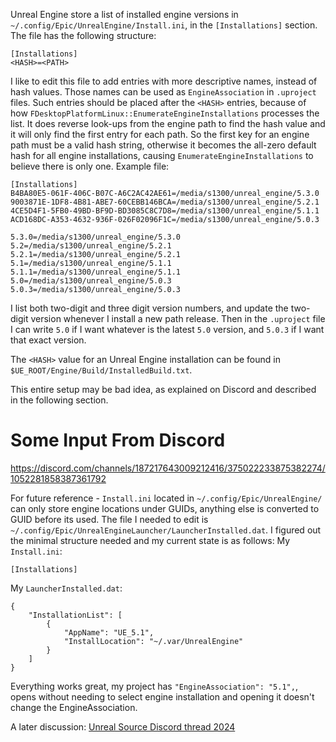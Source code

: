 Unreal Engine store a list of installed engine versions in `~/.config/Epic/UnrealEngine/Install.ini`, in the `[Installations]` section.
The file has the following structure:
```
[Installations]
<HASH>=<PATH>
```

I like to edit this file to add entries with more descriptive names, instead of hash values.
Those names can be used as `EngineAssociation` in `.uproject` files.
Such entries should be placed after the `<HASH>` entries, because of how `FDesktopPlatformLinux::EnumerateEngineInstallations` processes the list.
It does reverse look-ups from the engine path to find the hash value and it will only find the first entry for each path.
So the first key for an engine path must be a valid hash string, otherwise it becomes the all-zero default hash for all engine installations, causing `EnumerateEngineInstallations` to believe there is only one.
Example file:
```
[Installations]
B4BA80E5-061F-406C-B07C-A6C2AC42AE61=/media/s1300/unreal_engine/5.3.0
9003871E-1DF8-4B81-ABE7-60CEBB146BCA=/media/s1300/unreal_engine/5.2.1
4CE5D4F1-5FB0-49BD-BF9D-BD3085C8C7D8=/media/s1300/unreal_engine/5.1.1
ACD168DC-A353-4632-936F-026F02096F1C=/media/s1300/unreal_engine/5.0.3

5.3.0=/media/s1300/unreal_engine/5.3.0
5.2=/media/s1300/unreal_engine/5.2.1
5.2.1=/media/s1300/unreal_engine/5.2.1
5.1=/media/s1300/unreal_engine/5.1.1
5.1.1=/media/s1300/unreal_engine/5.1.1
5.0=/media/s1300/unreal_engine/5.0.3
5.0.3=/media/s1300/unreal_engine/5.0.3
```

I list both two-digit and three digit version numbers, and update the two-digit version whenever I install a new path release.
Then in the `.uproject` file I can write `5.0` if I want whatever is the latest `5.0` version, and `5.0.3` if I want that exact version.

The `<HASH>` value for an Unreal Engine installation can be found in `$UE_ROOT/Engine/Build/InstalledBuild.txt`.

This entire setup may be bad idea, as explained on Discord and described in the following section.


# Some Input From Discord

https://discord.com/channels/187217643009212416/375022233875382274/1052281858387361792

For future reference - `Install.ini` located in `~/.config/Epic/UnrealEngine/` can only store engine locations under GUIDs, anything else is converted to GUID before its used. The file I needed to edit is `~/.config/Epic/UnrealEngineLauncher/LauncherInstalled.dat`. I figured out the minimal structure needed and my current state is as follows: My `Install.ini`:

```
[Installations]
```

My `LauncherInstalled.dat`:

```
{
    "InstallationList": [
        {
            "AppName": "UE_5.1",
            "InstallLocation": "~/.var/UnrealEngine"
        }
    ]
}
```

Everything works great, my project has `"EngineAssociation": "5.1",`, opens without needing to select engine installation and opening it doesn't change the EngineAssociation.

A later discussion: [Unreal Source Discord thread 2024](https://discord.com/channels/187217643009212416/375022233875382274/1199994122124148837)

